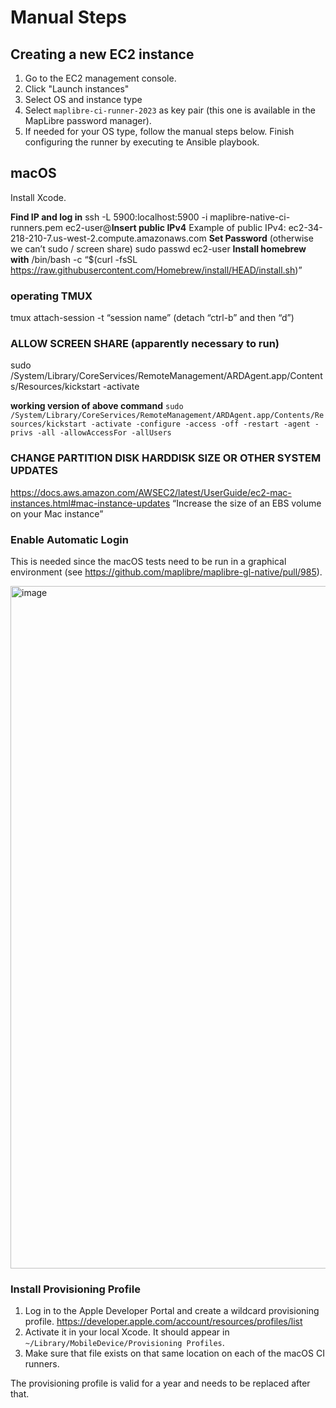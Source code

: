 # Manual Steps

## Creating a new EC2 instance

1. Go to the EC2 management console.
2. Click "Launch instances"
3. Select OS and instance type
4. Select `maplibre-ci-runner-2023` as key pair (this one is available in the MapLibre password manager).
5. If needed for your OS type, follow the manual steps below. Finish configuring the runner by executing te Ansible playbook.

## macOS

Install Xcode.

**Find IP and log in**
ssh -L 5900:localhost:5900 -i maplibre-native-ci-runners.pem ec2-user@**Insert public IPv4**
Example of public IPv4: ec2-34-218-210-7.us-west-2.compute.amazonaws.com
**Set Password** (otherwise we can’t sudo / screen share)
sudo passwd ec2-user
**Install homebrew with**
/bin/bash -c “$(curl -fsSL https://raw.githubusercontent.com/Homebrew/install/HEAD/install.sh)”

### operating TMUX

tmux attach-session -t “session name”
(detach “ctrl-b” and then “d”)

### **ALLOW SCREEN SHARE**  (apparently necessary to run)

sudo /System/Library/CoreServices/RemoteManagement/ARDAgent.app/Contents/Resources/kickstart -activate

**working version of above command**
`sudo /System/Library/CoreServices/RemoteManagement/ARDAgent.app/Contents/Resources/kickstart -activate -configure -access -off -restart -agent -privs -all -allowAccessFor -allUsers`

### CHANGE PARTITION DISK HARDDISK SIZE OR OTHER SYSTEM UPDATES

https://docs.aws.amazon.com/AWSEC2/latest/UserGuide/ec2-mac-instances.html#mac-instance-updates
“Increase the size of an EBS volume on your Mac instance”

### Enable Automatic Login

This is needed since the macOS tests need to be run in a graphical environment (see https://github.com/maplibre/maplibre-gl-native/pull/985).

<img width="1092" alt="image" src="https://user-images.githubusercontent.com/649392/229949956-97f80f3d-9e4d-44aa-87ec-1e78ade85514.png">

### Install Provisioning Profile

1. Log in to the Apple Developer Portal and create a wildcard provisioning profile. https://developer.apple.com/account/resources/profiles/list
2. Activate it in your local Xcode. It should appear in `~/Library/MobileDevice/Provisioning Profiles`.
3. Make sure that file exists on that same location on each of the macOS CI runners.

The provisioning profile is valid for a year and needs to be replaced after that.
